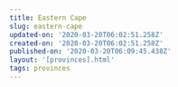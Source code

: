 ```yaml
---
title: Eastern Cape
slug: eastern-cape
updated-on: '2020-03-20T06:02:51.258Z'
created-on: '2020-03-20T06:02:51.258Z'
published-on: '2020-03-20T06:09:45.438Z'
layout: '[provinces].html'
tags: provinces
---
```



